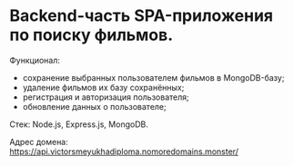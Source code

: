 # Backend-часть SPA-приложения по поиску фильмов. 

Функционал: 
- сохранение выбранных пользователем фильмов в MongoDB-базу;
- удаление фильмов их базу сохранённых;
- регистрация и авторизация пользователя;
- обновление данных о пользователе;

Стек: Node.js, Express.js, MongoDB. 

Адрес домена: https://api.victorsmeyukhadiploma.nomoredomains.monster/
